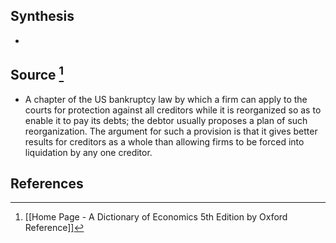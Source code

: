 ## Synthesis
- 
## Source [^1]
- A chapter of the US bankruptcy law by which a firm can apply to the courts for protection against all creditors while it is reorganized so as to enable it to pay its debts; the debtor usually proposes a plan of such reorganization. The argument for such a provision is that it gives better results for creditors as a whole than allowing firms to be forced into liquidation by any one creditor.
## References

[^1]: [[Home Page - A Dictionary of Economics 5th Edition by Oxford Reference]]